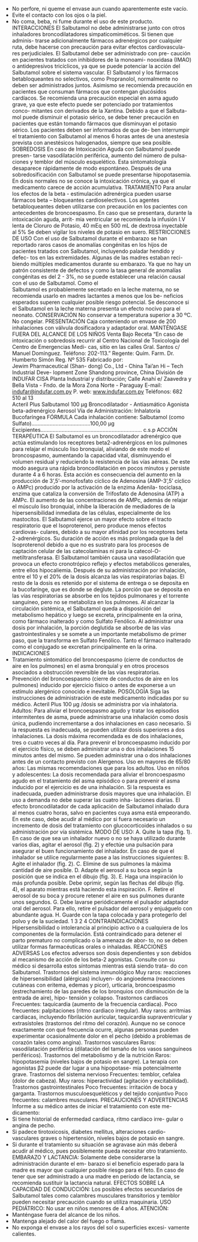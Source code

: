 -  No  perfore,  ni  queme  el  envase  aun  cuando  aparentemente 
este vacío.
- Evite el contacto con los ojos o la piel. 
- No coma, beba, ni fume durante el uso de este producto. 
INTERACCIONES
El Salbutamol no debe administrarse junto con otros inhaladores 
broncodilatadores  simpaticomiméticos.  Si  tienen  que  adminis-
trarse adicionalmente fármacos adrenérgicos por cualquier ruta, 
debe hacerse con precaución para evitar efectos cardiovascula-
res perjudiciales. El Salbutamol debe ser administrado con pre-
caución  en  pacientes  tratados  con  inhibidores  de  la  monoami-
nooxidasa (IMAO) o antidepresivos tricíclicos, ya que se puede 
potenciar  la  acción  del  Salbutamol  sobre  el  sistema  vascular. 
El  Salbutamol  y  los  fármacos  betabloqueantes  no  selectivos, 
como  Propranolol,  normalmente  no  deben  ser  administrados 
juntos.  Asimismo  se  recomienda  precaución  en  pacientes  que 
consuman  fármacos  que  contengan  glucósidos  cardíacos.  Se 
recomienda una precaución especial en asma agudo grave, ya 
que  este  efecto  puede  ser  potenciado  por  tratamientos  conco-
mitantes con derivados de la Xantina. Debido a que el Salbuta-
mol puede disminuir el potasio sérico, se debe tener precaución 
en  pacientes  que  están  tomando  fármacos  que  disminuyan  el 
potasio sérico. Los pacientes deben ser informados de que de-
ben interrumpir el tratamiento con Salbutamol al menos 6 horas 
antes de una anestesia prevista con anestésicos halogenados, 
siempre que sea posible.
SOBREDOSIS
En caso de Intoxicación Aguda con Salbutamol puede presen-
tarse  vasodilatación  periférica,  aumento  del  número  de  pulsa-
ciones  y  temblor  del  músculo  esquelético.  Esta  sintomatología 
desaparece rápidamente de modo espontáneo.
Después  de  una  sobredosificación  con  Salbutamol  se  puede 
presentarse hipopotasemia. 
En dosis normales no se conoce la intoxicación crónica, ya que 
el medicamento carece de acción acumulativa.
TRATAMIENTO
Para  anular  los  efectos  de  la  beta  -    estimulación  adrenérgica 
pueden usarse fármacos beta – bloqueantes  cardioselectivos. 
Los  agentes  betabloqueantes  deben  utilizarse  con  precaución 
en los pacientes con antecedentes de broncoespasmo. 
En caso que se presentara, durante la intoxicación aguda, arrit-
mia ventricular se recomienda la infusión I.V lenta de Cloruro de 
Potasio, 40 mEq en 500 mL de dextrosa inyectable al 5%
Se deben vigilar los niveles de potasio en suero.
RESTRICCIONES DE USO
Con el uso de Salbutamol durante el embarazo se han reportado 
raros casos de anomalías congénitas en los hijos de pacientes 
tratados con Salbutamol, incluyendo   paladar hendido y defec-
tos  en  las  extremidades.  Algunas  de  las  madres  estaban  reci-
biendo múltiples medicamentos durante su embarazo. Ya que no 
hay un patrón    consistente de defectos y como la tasa general 
de anomalías congénitas es del 2 - 3%, no se puede establecer 
una relación causal con el uso de Salbutamol. Como el  
Salbutamol es probablemente secretado en la leche materna, no 
se recomienda usarlo en madres lactantes a menos que los be-
neficios  esperados  superen  cualquier  posible  riesgo  potencial. 
Se desconoce si el Salbutamol en la leche materna presenta un 
efecto nocivo para el neonato.
CONSERVACIÓN
No conservar a temperatura superior a 30 ºC. No congelar.
PRESENTACIÓN
Caja  conteniendo  un  envase  de  200  inhalaciones  con  válvula 
dosificadora y adaptador oral.
MANTÉNGASE FUERA DEL ALCANCE DE LOS NIÑOS
Venta Bajo Receta
“En  caso  de  intoxicación  o  sobredosis  recurrir  al  Centro 
Nacional  de  Toxicología  del  Centro  de  Emergencias  Medi-
cas,  sitio  en  las  calles  Gral.  Santos  c/  Manuel  Domínguez. 
Teléfono: 202-113.”
Regente: Quím. Farm.
Dr. Humberto Simón
Reg. Nº 535
Fabricado por:                                                                    
Jewim Pharmaceutical (Shan-
dong) Co., Ltd -
China 
Tai’an Hi – Tech Industrial Deve-
lopment Zone
Shandong province, China
División de INDUFAR CISA
Planta Industrial y distribución;
Calle Anahí e/ Zaavedra y 
Bella Vista - Fndo. de la Mora
Zona Norte - Paraguay
E-mail: indufar@indufar.com.py
P. web: www.indufar.com.py
Teléfonos: 682 510 al 13                       
Acteril Plus
Salbutamol    100  µg
Broncodilatador  -  Antiasmático
Agonista  beta-adrenérgico
Aerosol 
Vía  de  Administración:  Inhalatoria  Bucofaríngea 
FÓRMULA
Cada  inhalación  contiene:
Salbutamol (como Sulfato)……………….............……..100,00 µg
Excipientes………………….....…...................................... c.s.p
ACCIÓN  TERAPÉUTICA
El  Salbutamol  es  un  broncodilatador  adrenérgico  que  actúa 
estimulando los receptores beta2-adrenérgicos en los pulmones 
para relajar el músculo liso bronquial, aliviando de este modo 
el broncospasmo, aumentando la capacidad vital, disminuyendo 
el  volumen  residual  y  reduciendo  la  resistencia  de  las  vías 
aéreas.  De  este  modo  asegura  una  rápida  broncodilatación 
en  pocos  minutos  y  persiste  durante  4  a  6  horas.
Esta  acción  es  consecuencia  del  aumento  en  la  producción 
de  3’,5’-monofosfato  cíclico  de  Adenosina  (AMP-3’,5’  cíclico 
o  AMPc)  producido  por  la  activación  de  la  enzima  Adenila-
tociclasa,  enzima  que  cataliza  la  conversión  de  Trifosfato  de 
Adenosina (ATP) a AMPc. El aumento de las concentraciones 
de AMPc, además de relajar el músculo liso bronquial, inhibe 
la liberación de mediadores de la hipersensibilidad inmediata 
de  las  células,  especialmente  de  los  mastocitos.
El Salbutamol ejerce un mayor efecto sobre el tracto respiratorio 
que el Isoproterenol, pero produce menos efectos cardiovas-
culares,  debido  a  su  mayor  afinidad  por  los  receptores  beta 
2-adrenérgicos.  Su  duración  de  acción  es  más  prolongada 
que la del Isoproterenol debido a que no es sustrato para los 
procesos  de  captación  celular  de  las  catecolaminas  ni  para 
la  catecol-O-metiltransferasa.
El Salbutamol también causa una vasodilatación que provoca 
un efecto cronotrópico reflejo y efectos metabólicos generales, 
entre  ellos  hipocaliemia.
Después  de  su  administración  por  inhalación,  entre  el  10  y 
el  20%  de  la  dosis  alcanza  las  vías  respiratorias  bajas.  El 
resto  de  la  dosis  es  retenido  por  el  sistema  de  entrega  o 
se  deposita  en  la  bucofarínge,  que  es  donde  se  deglute.  La 
porción  que  se  deposita  en  las  vías  respiratorias  se  absorbe 
en  los  tejidos  pulmonares  y  el  torrente  sanguíneo,  pero  no 
se  metaboliza  en  los  pulmones.  Al  alcanzar  la  circulación 
sistémica, el Salbutamol queda a disposición del metabolismo 
hepático y luego se excreta, principalmente en la orina, como 
fármaco  inalterado  y  como  Sulfato  Fenólico.  Al  administrar 
una  dosis  por  inhalación,  la  porción  deglutida  se  absorbe 
de  las  vías  gastrointestinales  y  se  somete  a  un  importante 
metabolismo  de  primer  paso,  que  la  transforma  en  Sulfato 
Fenólico.  Tanto  el  fármaco  inalterado  como  el  conjugado  se 
excretan  principalmente  en  la  orina.
INDICACIONES 
-  Tratamiento  sintomático  del  broncoespasmo  (cierre  de 
conductos  de  aire  en  los  pulmones)  en  el  asma  bronquial  y 
en  otros  procesos  asociados  a  obstrucción  reversible  de  las 
vías  respiratorias. 
-  Prevención  del  broncoespasmo  (cierre  de  conductos  de 
aire  en  los  pulmones)  inducido  por  ejercicio  físico  o  antes 
de exponerse a un estímulo alergénico conocido e inevitable.
POSOLOGÍA
Siga las instrucciones de administración de este medicamento 
indicadas  por  su  médico.
Acteril  Plus  100  µg  /dosis  se  administra  por  vía  inhalatoria.
Adultos:  Para  aliviar  el  broncoespasmo  agudo  y  tratar  los 
episodios  intermitentes  de  asma,  puede  administrarse  una 
inhalación  como  dosis  única,  pudiendo  incrementarse  a  dos 
inhalaciones en caso necesario. Si la respuesta es inadecuada, 
se pueden utilizar dosis superiores a dos inhalaciones. La dosis 
máxima  recomendada  es  de  dos  inhalaciones,  tres  o  cuatro 
veces al día. Para prevenir el broncoespasmo inducido por el 
ejercicio  físico,  se  deben  administrar  una  o  dos  inhalaciones 
15  minutos  antes  del  mismo.  Se  pueden  administrar  una  o 
dos inhalaciones antes de un contacto previsto con Alergenos.
Uso  en  mayores  de  65/80  años:
Las  mismas  recomendaciones  que  para  los  adultos.
Uso  en  niños  y  adolescentes: 
La  dosis  recomendada  para  aliviar  el  broncoespasmo  agudo 
en el tratamiento del asma episódico o para prevenir el asma 
inducido por el ejercicio es de una inhalación. Si la respuesta 
es inadecuada, pueden administrarse dosis mayores que una 
inhalación. El uso a demanda no debe superar las cuatro inha-
laciones diarias. El efecto broncodilatador de cada aplicación 
de  Salbutamol  inhalado  dura  al  menos  cuatro  horas,  salvo 
en  pacientes  cuya  asma  está  empeorando.  En  este  caso, 
debe  acudir  al  médico  por  si  fuera  necesario  un  incremento 
de  dosis  del  tratamiento  con  glucocorticoides  inhalados  o  su 
administración  por  vía  sistémica. 
MODO  DE  USO:
A.  Quite  la  tapa  (fig.  1).  En  caso  de  que  sea  un  inhalador 
nuevo  o  no  se  haya  utilizado  durante  varios  días,  agitar  el 
aerosol (fig. 2) y efectúe una pulsación para asegurar el buen 
funcionamiento  del  inhalador. 
En  caso  de  que  el  inhalador  se  utilice  regularmente  pase  a 
las  instrucciones  siguientes:
B.  Agite  el  inhalador  (fig.  2).
C. Elimine de sus pulmones la máxima cantidad de aire posible.
D.  Adapte  el  aerosol  a  su  boca  según  la  posición  que  se 
indica  en  el  dibujo  (fig.  3).
E. Haga una inspiración lo más profunda posible. Debe oprimir, 
según las flechas del dibujo (fig. 4), el aparato mientras está 
haciendo  esta  inspiración.
F.  Retire  el  aerosol  de  su  boca  y  procure  retener  el  aire  en 
sus  pulmones  durante  unos  segundos.
G. Debe lavarse periódicamente el pulsador adaptador oral del 
aerosol. Para ello, retire el pulsador del aerosol y enjuáguelo 
con  abundante  agua.
H.  Guarde  con  la  tapa  colocada  y  para  protegerlo  del  polvo 
y  de  la  suciedad.
1
3
2
4
CONTRAINDICACIONES 
Hipersensibilidad o intolerancia al principio activo o a cualquiera 
de los componentes de la formulación. Está contraindicado para 
detener el parto prematuro no complicado o la amenaza de abor-
to, no se deben utilizar formas farmacéuticas orales o inhaladas. 
REACCIONES ADVERSAS
Los efectos adversos son dosis dependientes y son debidos al 
mecanismo de acción de los beta-2 agonistas. Consulte con su 
médico si desarrolla estos síntomas mientras está siendo trata-
do con Salbutamol. 
Trastornos del sistema inmunológico
Muy raros: reacciones de hipersensibilidad (alérgicas) incluyen-
do  angioedema  (reacciones  cutáneas  con  eritema,  edemas  y 
picor), urticaria, broncoespasmo (estrechamiento de las paredes 
de los bronquios con disminución de la entrada de aire), hipo-
tensión y colapso.
Trastornos cardiacos
Frecuentes: taquicardia (aumento de la frecuencia cardiaca).
Poco frecuentes: palpitaciones (ritmo cardiaco irregular).
Muy raros: arritmias cardiacas, incluyendo fibrilación auricular, 
taquicardia supraventricular y extrasístoles (trastornos del ritmo 
del corazón).
Aunque no se conoce exactamente con qué frecuencia ocurre, 
algunas  personas  pueden  experimentar  ocasionalmente  dolor 
en el pecho (debido a problemas de corazón tales como angina).
Trastornos vasculares
Raros:  vasodilatación  periférica  (dilatación  del  tamaño  de  los 
vasos sanguíneos periféricos).
Trastornos del metabolismo y de la nutrición
Raros: hipopotasemia (niveles bajos de potasio en sangre).
La terapia con agonistas β2 puede dar lugar a una hipopotase-
mia potencialmente grave.
Trastornos del sistema nervioso
Frecuentes: temblor, cefalea (dolor de cabeza).
Muy raros: hiperactividad (agitación y excitabilidad).
Trastornos gastrointestinales
Poco frecuentes: irritación de boca y garganta.
Trastornos musculoesqueléticos y del tejido conjuntivo
Poco frecuentes: calambres musculares.
PRECAUCIONES Y  ADVERTENCIAS 
Informe a su médico antes de iniciar el tratamiento con este me-
dicamento:
- Si tiene historial de enfermedad cardiaca, ritmo cardíaco irre-
gular o angina de pecho. 
- Si padece tirotoxicosis, diabetes mellitus, alteraciones cardio-
vasculares  graves  o  hipertensión,  niveles  bajos  de  potasio  en 
sangre.
-  Si  durante  el  tratamiento  su  situación  se  agravase  aún  más 
deberá  acudir  al  médico,  pues  posiblemente  pueda  necesitar 
otro tratamiento.
EMBARAZO Y  LACTANCIA: 
Solamente debe considerarse la administración durante el em-
barazo  si  el  beneficio  esperado  para  la  madre  es  mayor  que 
cualquier posible riesgo para el feto.
En caso de tener que ser administrado a una madre en período 
de lactancia, se recomienda sustituir la lactancia natural. 
EFECTOS SOBRE LA CAPACIDAD DE CONDUCCIÓN:
Los  posibles  efectos  secundarios  de  Salbutamol  tales  como 
calambres  musculares  transitorios  y  temblor  pueden  necesitar 
precaución cuando se utiliza maquinaria.
USO PEDIÁTRICO: 
No usar en niños menores de 4 años.
ATENCIÓN:
- Manténgase fuera del alcance de los niños.
- Mantenga alejado del calor del fuego o flama.
- No exponga el envase a los rayos del sol o superficies excesi-
vamente calientes.